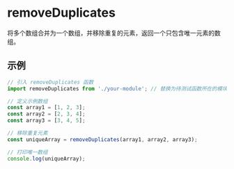 # removeDuplicates

将多个数组合并为一个数组，并移除重复的元素，返回一个只包含唯一元素的数组。

## 示例

```javascript
// 引入 removeDuplicates 函数
import removeDuplicates from './your-module'; // 替换为待测试函数所在的模块路径

// 定义示例数组
const array1 = [1, 2, 3];
const array2 = [2, 3, 4];
const array3 = [3, 4, 5];

// 移除重复元素
const uniqueArray = removeDuplicates(array1, array2, array3);

// 打印唯一数组
console.log(uniqueArray);


```
